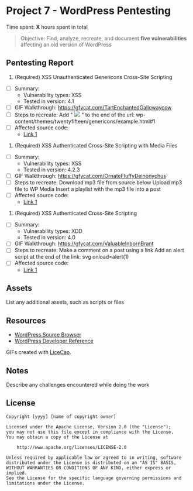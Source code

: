 # Project 7 - WordPress Pentesting

Time spent: **X** hours spent in total

> Objective: Find, analyze, recreate, and document **five vulnerabilities** affecting an old version of WordPress

## Pentesting Report

1. (Required) XSS Unauthenticated Genericons Cross-Site Scripting
  - [ ] Summary: 
    - Vulnerability types: XSS
    - Tested in version: 4.1
  - [ ] GIF Walkthrough: https://gfycat.com/TartEnchantedGallowaycow
  - [ ] Steps to recreate: 
        Add " <img src=1 onerror="alert(1)" /> " to the end of the url: wp-content/themes/twentyfifteen/genericons/example.html#1
  - [ ] Affected source code:
    - [Link 1](https://core.trac.wordpress.org/browser/tags/version/src/source_file.php)
1. (Required) XSS Authenticated Cross-Site Scripting with Media Files
  - [ ] Summary: 
    - Vulnerability types: XSS
    - Tested in version: 4.2.3
  - [ ] GIF Walkthrough: https://gfycat.com/OrnateFluffyDeinonychus
  - [ ] Steps to recreate: 
        Download mp3 file from source below
        Upload mp3 file to WP Media
        Insert a playlist with the mp3 file into a post
  - [ ] Affected source code:
    - [Link 1](https://sumofpwn.nl/advisory/2016/wordpress_audio_playlist_functionality_is_affected_by_cross_site_scripting.html)
1. (Required) XSS Authenticated Cross-Site Scripting
  - [ ] Summary: 
    - Vulnerability types: XDD
    - Tested in version: 4.0
  - [ ] GIF Walkthrough: https://gfycat.com/ValuableInbornBrant
  - [ ] Steps to recreate: 
        Make a comment on a post using a link
        Add an alert script at the end of the link: svg onload=alert(1)
  - [ ] Affected source code:
    - [Link 1](https://wpvulndb.com/vulnerabilities/8358)

## Assets

List any additional assets, such as scripts or files

## Resources

- [WordPress Source Browser](https://core.trac.wordpress.org/browser/)
- [WordPress Developer Reference](https://developer.wordpress.org/reference/)

GIFs created with [LiceCap](http://www.cockos.com/licecap/).

## Notes

Describe any challenges encountered while doing the work

## License

    Copyright [yyyy] [name of copyright owner]

    Licensed under the Apache License, Version 2.0 (the "License");
    you may not use this file except in compliance with the License.
    You may obtain a copy of the License at

        http://www.apache.org/licenses/LICENSE-2.0

    Unless required by applicable law or agreed to in writing, software
    distributed under the License is distributed on an "AS IS" BASIS,
    WITHOUT WARRANTIES OR CONDITIONS OF ANY KIND, either express or implied.
    See the License for the specific language governing permissions and
    limitations under the License.

